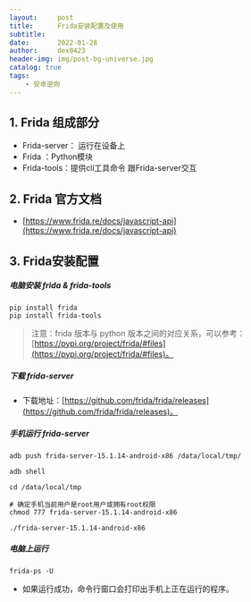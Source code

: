 ```yaml
---
layout:     post
title:      Frida安装配置及使用
subtitle:   
date:       2022-01-28
author:     dex0423
header-img: img/post-bg-universe.jpg
catalog: true
tags:
    - 安卓逆向
---
```




## 1. Frida 组成部分

- Frida-server： 运行在设备上
- Frida ：Python模块
- Frida-tools：提供cli工具命令 跟Frida-server交互

## 2. Frida 官方文档

- [https://www.frida.re/docs/javascript-api](https://www.frida.re/docs/javascript-api)

## 3. Frida安装配置

##### 电脑安装 frida & frida-tools

```
pip install frida
pip install frida-tools
```

> 注意：frida 版本与 python 版本之间的对应关系，可以参考：[https://pypi.org/project/frida/#files](https://pypi.org/project/frida/#files)。

##### 下载 frida-server

- 下载地址：[https://github.com/frida/frida/releases](https://github.com/frida/frida/releases)。

##### 手机运行 frida-server

```
adb push frida-server-15.1.14-android-x86 /data/local/tmp/

adb shell

cd /data/local/tmp

# 确定手机当前用户是root用户或拥有root权限
chmod 777 frida-server-15.1.14-android-x86

./frida-server-15.1.14-android-x86

```

##### 电脑上运行

```
frida-ps -U
```

- 如果运行成功，命令行窗口会打印出手机上正在运行的程序。



